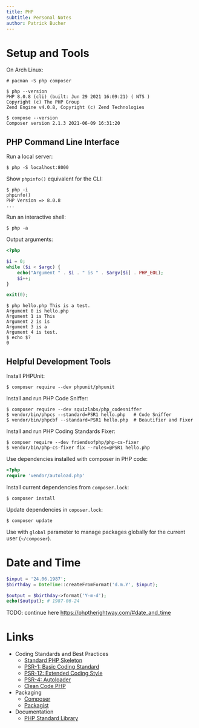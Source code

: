 ```yaml
---
title: PHP
subtitle: Personal Notes
author: Patrick Bucher
---
```


# Setup and Tools

On Arch Linux:

    # pacman -S php composer

    $ php --version
    PHP 8.0.8 (cli) (built: Jun 29 2021 16:09:21) ( NTS )
    Copyright (c) The PHP Group
    Zend Engine v4.0.8, Copyright (c) Zend Technologies

    $ compose --version
    Composer version 2.1.3 2021-06-09 16:31:20

## PHP Command Line Interface

Run a local server:

    $ php -S localhost:8000

Show `phpinfo()` equivalent for the CLI:

    $ php -i
    phpinfo()
    PHP Version => 8.0.8
    ...

Run an interactive shell:

    $ php -a

Output arguments:

```php
<?php

$i = 0;
while ($i < $argc) {
    echo("Argument " . $i . " is " . $argv[$i] . PHP_EOL);
    $i++;
}

exit(0);
```

    $ php hello.php This is a test.
    Argument 0 is hello.php
    Argument 1 is This
    Argument 2 is is
    Argument 3 is a
    Argument 4 is test.
    $ echo $?
    0

## Helpful Development Tools

Install PHPUnit:

    $ composer require --dev phpunit/phpunit

Install and run PHP Code Sniffer:

    $ composer require --dev squizlabs/php_codesniffer
    $ vendor/bin/phpcs --standard=PSR1 hello.php   # Code Sniffer
    $ vendor/bin/phpcbf --standard=PSR1 hello.php  # Beautifier and Fixer

Install and run PHP Coding Standards Fixer:

    $ compser require --dev friendsofphp/php-cs-fixer
    $ vendor/bin/php-cs-fixer fix --rules=@PSR1 hello.php

Use dependencies installed with composer in PHP code:

```php
<?php
require 'vendor/autoload.php'
```

Install current dependencies from `composer.lock`:

    $ composer install

Update dependencies in `coposer.lock`:

    $ composer update

Use with `global` parameter to manage packages globally for the current user
(`~/composer`).

# Date and Time

```php
$input = '24.06.1987';
$birthday = DateTime::createFromFormat('d.m.Y', $input);

$output = $birthday->format('Y-m-d');
echo($output); # 1987-06-24
```

TODO: continue here https://phptherightway.com/#date_and_time

# Links

- Coding Standards and Best Practices
    - [Standard PHP Skeleton](https://github.com/php-pds/skeleton/)
    - [PSR-1: Basic Coding Standard](https://www.php-fig.org/psr/psr-1/)
    - [PSR-12: Extended Coding Style](https://www.php-fig.org/psr/psr-12/)
    - [PSR-4: Autoloader](https://www.php-fig.org/psr/psr-4/)
    - [Clean Code PHP](https://github.com/jupeter/clean-code-php)
- Packaging
    - [Composer](https://getcomposer.org/)
    - [Packagist](https://packagist.org/)
- Documentation
    - [PHP Standard Library](https://www.php.net/book.spl)

